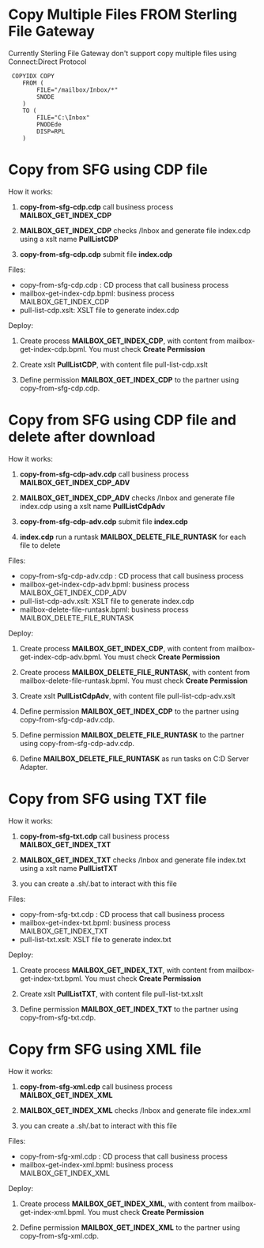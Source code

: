 # Copy Multiple Files FROM Sterling File Gateway


Currently Sterling File Gateway don't support copy multiple files using Connect:Direct Protocol

```
 COPYIDX COPY 
	FROM (
		FILE="/mailbox/Inbox/*"
		SNODE
	)
	TO (
		FILE="C:\Inbox"
		PNODEde
		DISP=RPL
	)
```

# Copy from SFG using CDP file

How it works:

1. **copy-from-sfg-cdp.cdp** call business process **MAILBOX_GET_INDEX_CDP**
   
2. **MAILBOX_GET_INDEX_CDP** checks /Inbox and generate file index.cdp using a xslt name **PullListCDP**
   
3. **copy-from-sfg-cdp.cdp** submit file **index.cdp**

Files:

* copy-from-sfg-cdp.cdp : CD process that call business process
* mailbox-get-index-cdp.bpml: business process MAILBOX_GET_INDEX_CDP
* pull-list-cdp.xslt: XSLT file to generate index.cdp

Deploy:

1. Create process **MAILBOX_GET_INDEX_CDP**, with content from mailbox-get-index-cdp.bpml. You must check **Create Permission**
   
2. Create xslt **PullListCDP**, with content file pull-list-cdp.xslt

3. Define permission **MAILBOX_GET_INDEX_CDP** to the partner using copy-from-sfg-cdp.cdp.



# Copy from SFG using CDP file and delete after download

How it works:

1. **copy-from-sfg-cdp-adv.cdp** call business process **MAILBOX_GET_INDEX_CDP_ADV**
   
2. **MAILBOX_GET_INDEX_CDP_ADV** checks /Inbox and generate file index.cdp using a xslt name **PullListCdpAdv**
   
3. **copy-from-sfg-cdp-adv.cdp** submit file **index.cdp**

4.  **index.cdp** run a runtask **MAILBOX_DELETE_FILE_RUNTASK** for each file to delete

Files:

* copy-from-sfg-cdp-adv.cdp : CD process that call business process
* mailbox-get-index-cdp-adv.bpml: business process MAILBOX_GET_INDEX_CDP_ADV
* pull-list-cdp-adv.xslt: XSLT file to generate index.cdp
* mailbox-delete-file-runtask.bpml: business process MAILBOX_DELETE_FILE_RUNTASK

Deploy:

1. Create process **MAILBOX_GET_INDEX_CDP**, with content from mailbox-get-index-cdp-adv.bpml. You must check **Create Permission**

2. Create process **MAILBOX_DELETE_FILE_RUNTASK**, with content from mailbox-delete-file-runtask.bpml. You must check **Create Permission**
   
2. Create xslt **PullListCdpAdv**, with content file pull-list-cdp-adv.xslt

3. Define permission **MAILBOX_GET_INDEX_CDP** to the partner using copy-from-sfg-cdp-adv.cdp.

4. Define permission **MAILBOX_DELETE_FILE_RUNTASK** to the partner using copy-from-sfg-cdp-adv.cdp.

5. Define **MAILBOX_DELETE_FILE_RUNTASK** as run tasks on C:D Server Adapter.



# Copy from SFG using TXT file

How it works:

1. **copy-from-sfg-txt.cdp** call business process **MAILBOX_GET_INDEX_TXT**
   
2. **MAILBOX_GET_INDEX_TXT** checks /Inbox and generate file index.txt using a xslt name **PullListTXT**
   
3. you can create a .sh/.bat to interact with this file

Files:

* copy-from-sfg-txt.cdp : CD process that call business process
* mailbox-get-index-txt.bpml: business process MAILBOX_GET_INDEX_TXT
* pull-list-txt.xslt: XSLT file to generate index.txt

Deploy:

1. Create process **MAILBOX_GET_INDEX_TXT**, with content from mailbox-get-index-txt.bpml. You must check **Create Permission**
   
2. Create xslt **PullListTXT**, with content file pull-list-txt.xslt

3. Define permission **MAILBOX_GET_INDEX_TXT** to the partner using copy-from-sfg-txt.cdp.





# Copy frm SFG using XML file

How it works:

1. **copy-from-sfg-xml.cdp** call business process **MAILBOX_GET_INDEX_XML**
   
2. **MAILBOX_GET_INDEX_XML** checks /Inbox and generate file index.xml
   
3. you can create a .sh/.bat to interact with this file

Files:

* copy-from-sfg-xml.cdp : CD process that call business process
* mailbox-get-index-xml.bpml: business process MAILBOX_GET_INDEX_XML


Deploy:

1. Create process **MAILBOX_GET_INDEX_XML**, with content from mailbox-get-index-xml.bpml. You must check **Create Permission**

2. Define permission **MAILBOX_GET_INDEX_XML** to the partner using copy-from-sfg-xml.cdp.
